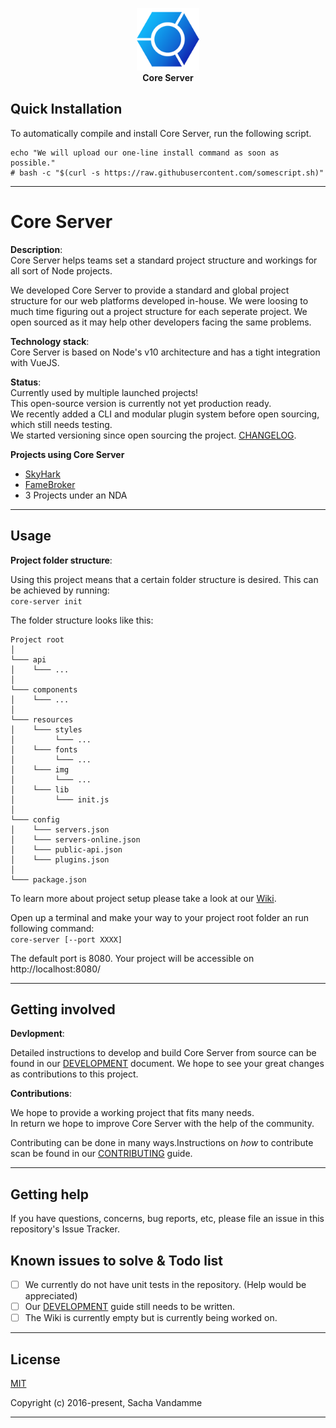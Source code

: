 <p align="center">
<img width="100" src="./wiki/img/logo/logo-128.png" >
<br>
<b>Core Server</b>
</p>

## Quick Installation

To automatically compile and install Core Server, run the following script.

```
echo "We will upload our one-line install command as soon as possible."
# bash -c "$(curl -s https://raw.githubusercontent.com/somescript.sh)"
```

----

# Core Server

**Description**:  
Core Server helps teams set a standard project structure and workings for all sort of Node projects.  
  
We developed Core Server to provide a standard and global project structure for our web platforms developed in-house. We were loosing to much time figuring out a project structure for each seperate project. We open sourced as it may help other developers facing the same problems.

**Technology stack**:  
Core Server is based on Node's v10 architecture and has a tight integration with VueJS.

**Status**:  
Currently used by multiple launched projects!  
This open-source version is currently not yet production ready.  
We recently added a CLI and modular plugin system before open sourcing, which still needs testing.  
We started versioning since open sourcing the project. [CHANGELOG](CHANGELOG.md).

**Projects using Core Server**  
- [SkyHark](https://www.skyhark.com/)  
- [FameBroker](https://www.famebroker.com/)  
- 3 Projects under an NDA  

----

## Usage

**Project folder structure**:

Using this project means that a certain folder structure is desired.
This can be achieved by running:  
``` core-server init ```  

The folder structure looks like this:  
```
Project root 
│
└─── api
│    └─── ...
│
└─── components
│    └─── ...
│
└─── resources
│    └─── styles
│         └─── ...
│    └─── fonts
│         └─── ...
│    └─── img
│         └─── ...
│    └─── lib
│         └─── init.js
│
└─── config
│    └─── servers.json
│    └─── servers-online.json
│    └─── public-api.json
│    └─── plugins.json
│
└─── package.json  
```
To learn more about project setup please take a look at our [Wiki](wiki).

Open up a terminal and make your way to your project root folder an run following command:  
``` core-server [--port XXXX] ```

The default port is 8080.
Your project will be accessible on http://localhost:8080/

----

## Getting involved

**Devlopment**:

Detailed instructions to develop and build Core Server from source can be found in our [DEVELOPMENT](DEVELOPMENT.md) document.
We hope to see your great changes as contributions to this project.

**Contributions**:

We hope to provide a working project that fits many needs.  
In return we hope to improve Core Server with the help of the community.

Contributing can be done in many  ways.Instructions on _how_ to contribute scan be found in our [CONTRIBUTING](CONTRIBUTING.md) guide.

----

## Getting help

If you have questions, concerns, bug reports, etc, please file an issue in this repository's Issue Tracker.

## Known issues to solve & Todo list

- [ ] We currently do not have unit tests in the repository. (Help would be appreciated)
- [ ] Our [DEVELOPMENT](DEVELOPMENT) guide still needs to be written.
- [ ] The Wiki is currently empty but is currently being worked on.

----

## License

[MIT](LICENSE)

Copyright (c) 2016-present, Sacha Vandamme

----